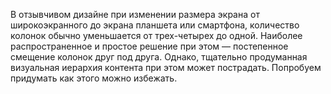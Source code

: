 В отзывчивом дизайне при изменении размера экрана от широкоэкранного до
экрана планшета или смартфона, количество колонок обычно уменьшается от
трех-четырех до одной. Наиболее распространенное и простое решение при этом —
постепенное смещение колонок друг под друга. Однако, тщательно продуманная
визуальная иерархия контента при этом может пострадать. Попробуем придумать как
этого можно избежать.

